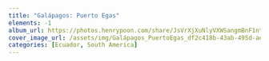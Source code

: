 ```yaml
---
title: "Galápagos: Puerto Egas"
elements: -1
album_url: https://photos.henrypoon.com/share/JsVrXjXuNlyVXWSangmBnF1ntzWiuY_gVKRYQoD-pCerjr89zKhIgzHyMpwgRbfdlks
cover_image_url: /assets/img/Galápagos_PuertoEgas_df2c418b-43ab-495d-aed2-caca7c821a1b.jpg
categories: [Ecuador, South America]
---
```

